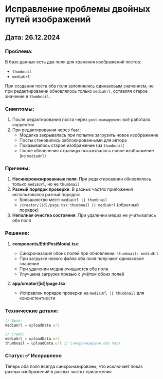 # Исправление проблемы двойных путей изображений

## Дата: 26.12.2024

### Проблема:
В базе данных есть два поля для хранения изображений постов:
- `thumbnail` 
- `mediaUrl`

При создании поста оба поля заполнялись одинаковым значением, но при редактировании обновлялось только `mediaUrl`, оставляя старое значение в `thumbnail`.

### Симптомы:
1. После редактирования поста через `post-management` всё работало корректно
2. При редактировании через `feed`:
   - Модалка закрывалась при попытке загрузить новое изображение
   - Посты становились заблокированными для автора
   - Показывалось старое изображение (из `thumbnail`)
   - После обновления страницы показывалось новое изображение (из `mediaUrl`)

### Причины:
1. **Несинхронизированные поля**: При редактировании обновлялось только `mediaUrl`, но не `thumbnail`
2. **Разный порядок проверки**: В разных частях приложения использовался разный порядок:
   - Большинство мест: `mediaUrl || thumbnail`
   - `/creator/[id]/page.tsx`: `thumbnail || mediaUrl` (обратный порядок)
3. **Неполная очистка состояния**: При удалении медиа не учитывались оба поля

### Решение:

1. **components/EditPostModal.tsx**:
   - Синхронизация обоих полей при обновлении: `thumbnail: mediaUrl`
   - При загрузке нового файла оба поля получают одинаковое значение
   - При удалении медиа очищаются оба поля
   - Улучшена загрузка превью с учётом обоих полей

2. **app/creator/[id]/page.tsx**:
   - Исправлен порядок проверки на `mediaUrl || thumbnail` для консистентности

### Технические детали:
```javascript
// Было:
mediaUrl = uploadData.url

// Стало:
mediaUrl = uploadData.url
thumbnail = uploadData.url // Синхронизируем оба поля
```

### Статус: ✅ Исправлено

Теперь оба поля всегда синхронизированы, что исключает показ разных изображений в разных частях приложения. 